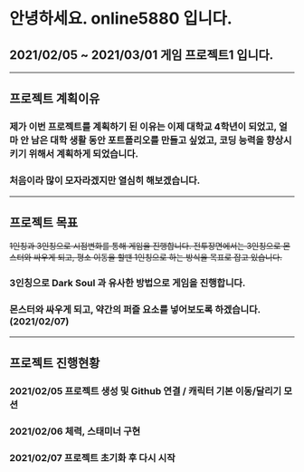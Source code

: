 # 안녕하세요. online5880 입니다.
## 2021/02/05 ~ 2021/03/01 게임 프로젝트1 입니다.
-----

## 프로젝트 계획이유
### 제가 이번 프로젝트를 계획하기 된 이유는 이제 대학교 4학년이 되었고, 얼마 안 남은 대학 생활 동안 포트폴리오를 만들고 싶었고, 코딩 능력을 향상시키기 위해서 계획하게 되었습니다.
### 처음이라 많이 모자라겠지만 열심히 해보겠습니다.
-----
## 프로젝트 목표
~~1인칭과 3인칭으로 시점변화를 통해 게임을 진행합니다. 전투장면에서는 3인칭으로 몬스터와 싸우게 되고,
평소 이동을 할땐 1인칭으로 하는 방식을 목표로 잡고 있습니다.~~
### 3인칭으로 Dark Soul 과 유사한 방법으로 게임을 진행합니다. 
### 몬스터와 싸우게 되고, 약간의 퍼즐 요소를 넣어보도록 하겠습니다. (2021/02/07)
-----
## 프로젝트 진행현황
### 2021/02/05 프로젝트 생성 및 Github 연결 / 캐릭터 기본 이동/달리기 모션
### 2021/02/06 체력, 스태미너 구현
### 2021/02/07 프로젝트 초기화 후 다시 시작
 
